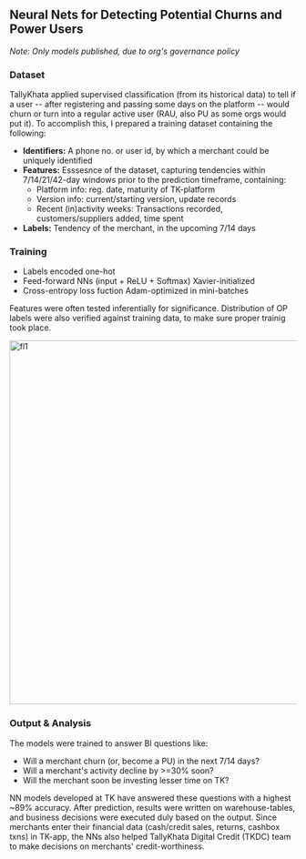 
## Neural Nets for Detecting Potential Churns and Power Users

*Note: Only models published, due to org's governance policy*

### Dataset
TallyKhata applied supervised classification (from its historical data) to tell if a user -- after registering and passing some days on the platform -- would churn or turn into a regular active user (RAU, also PU as some orgs would put it). To accomplish this, I prepared a training dataset containing the following:
- <strong>Identifiers:</strong> A phone no. or user id, by which a merchant could be uniquely identified
- <strong>Features:</strong> Esssesnce of the dataset, capturing tendencies within 7/14/21/42-day windows prior to the prediction timeframe, containing:
  - Platform info: reg. date, maturity of TK-platform
  - Version info: current/starting version, update records
  - Recent (in)activity weeks: Transactions recorded, customers/suppliers added, time spent
- <strong>Labels:</strong> Tendency of the merchant, in the upcoming 7/14 days

### Training
- Labels encoded one-hot
- Feed-forward NNs (input + ReLU + Softmax) Xavier-initialized
- Cross-entropy loss fuction Adam-optimized in mini-batches

Features were often tested inferentially for significance. Distribution of OP labels were also verified against training data, to make sure proper trainig took place.

<img width="640" alt="fl1" src="https://github.com/shithi30/Churn_Prediction_NeuralNets/assets/43873081/b7bb1488-64f9-4b36-a9f7-0083979aa947">

### Output & Analysis
The models were trained to answer BI questions like:
- Will a merchant churn (or, become a PU) in the next 7/14 days?
- Will a merchant's activity decline by >=30% soon?
- Will the merchant soon be investing lesser time on TK?

NN models developed at TK have answered these questions with a highest ~89% accuracy. After prediction, results were written on warehouse-tables, and business decisions were executed duly based on the output. Since merchants enter their financial data (cash/credit sales, returns, cashbox txns) in TK-app, the NNs also helped TallyKhata Digital Credit (TKDC) team to make decisions on merchants' credit-worthiness.
